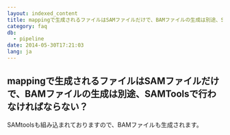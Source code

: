 ```yaml
---
layout: indexed_content
title: mappingで生成されるファイルはSAMファイルだけで、BAMファイルの生成は別途、SAMToolsで行わなければならない？
category: faq
db:
  - pipeline
date: 2014-05-30T17:21:03
lang: ja
---
```


## mappingで生成されるファイルはSAMファイルだけで、BAMファイルの生成は別途、SAMToolsで行わなければならない？

SAMtoolsも組み込まれておりますので、BAMファイルも生成されます。